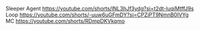 Sleeper Agent https://youtube.com/shorts/lNL3hJf3ydg?si=t2dt-luqiMtffJ9s
Loop https://youtube.com/shorts/-uuw6uGFmDY?si=CPZiPT9NmnB0IVYg 
MC https://youtube.com/shorts/RDmpDKVkqmo 